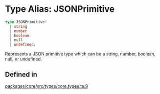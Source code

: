 # Type Alias: JSONPrimitive

```ts
type JSONPrimitive: 
  | string
  | number
  | boolean
  | null
  | undefined;
```

Represents a JSON primitive type which can be a string, number, boolean, null, or undefined.

## Defined in

[packages/core/src/types/core.types.ts:9](https://github.com/vramework/vramework/blob/effbb4c429219b23928f1b1f0fcdb2fd3899355c/packages/core/src/types/core.types.ts#L9)

